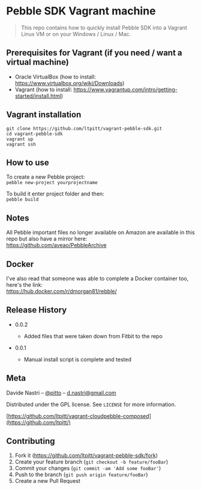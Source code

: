 # Pebble SDK Vagrant machine
> This repo contains how to quickly install Pebble SDK into a Vagrant Linux VM or on your Windows / Linux / Mac.

## Prerequisites for Vagrant (if you need / want a virtual machine)

- Oracle VirtualBox (how to install: https://www.virtualbox.org/wiki/Downloads)
- Vagrant (how to install: https://www.vagrantup.com/intro/getting-started/install.html)

## Vagrant installation

`git clone https://github.com/ltpitt/vagrant-pebble-sdk.git`  
`cd vagrant-pebble-sdk`  
`vagrant up`  
`vagrant ssh`  

## How to use

To create a new Pebble project:  
`pebble new-project yourprojectname`  

To build it enter project folder and then:  
`pebble build`  

## Notes

All Pebble important files no longer available on Amazon are available in this repo but also have a mirror here:  
https://github.com/aveao/PebbleArchive

## Docker
I've also read that someone was able to complete a Docker container too, here's the link:  
https://hub.docker.com/r/dmorgan81/rebble/

## Release History

* 0.0.2
    * Added files that were taken down from Fitbit to the repo

* 0.0.1
    * Manual install script is complete and tested

## Meta

Davide Nastri – [@pitto](https://twitter.com/pitto) – d.nastri@gmail.com

Distributed under the GPL license. See ``LICENSE`` for more information.

[https://github.com/ltpitt/vagrant-cloudpebble-composed](https://github.com/ltpitt/)

## Contributing

1. Fork it (<https://github.com/ltpitt/vagrant-pebble-sdk/fork>)
2. Create your feature branch (`git checkout -b feature/fooBar`)
3. Commit your changes (`git commit -am 'Add some fooBar'`)
4. Push to the branch (`git push origin feature/fooBar`)
5. Create a new Pull Request
